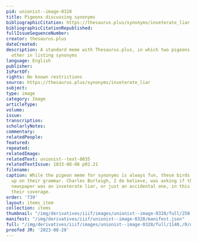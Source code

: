 ```yaml
---
pid: unionist--image-0328
title: Pigeons discussing synonyms
bibliographicCitation: https://thesaurus.plus/synonyms/inveterate_liar
bibliographicCitationRepublished: 
fullIssueSequenceNumber: 
creator: thesaurus.plus
dateCreated: 
description: A standard meme with Thesaurus.plus, in which two pigeons assist each
  other in listing synonyms
language: English
publisher: 
IsPartOf: 
rights: No known restrictions
source: https://thesaurus.plus/synonyms/inveterate_liar
subject: 
type: image
category: Image
articleType: 
volume: 
issue: 
transcription: 
scholarlyNotes: 
commentary: 
relatedPeople: 
featured: 
repeated: 
relatedImage: 
relatedText: unionist--text-0035
relatedTextIssue: 1833-08-08 p02.21
filename: 
caption: While the pigeon meme for synonyms is always fun, these birds need to brush
  up on their grammar. Charles Burleigh, I do believe, was asking if the Hartford
  newspaper was an inveterate liar, or just an accidental one, in this riposte to
  their coverage.
order: '739'
layout: items_item
collection: items
thumbnail: "/img/derivatives/iiif/images/unionist--image-0328/full/250,/0/default.jpg"
manifest: "/img/derivatives/iiif/unionist--image-0328/manifest.json"
full: "/img/derivatives/iiif/images/unionist--image-0328/full/1140,/0/default.jpg"
proofed JR: '2023-08-20'
---
```

